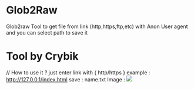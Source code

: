 # Glob2Raw
Glob2raw Tool to get file from link (http,https,ftp,etc) with Anon User agent and you can select path to save it 
# Tool by Crybik
// How to use it ?
just enter link with { http/https } 
example : http://127.0.0.1/index.html
save : name.txt
Image : <img src="https://b.top4top.net/p_10786b67j1.png"/>
